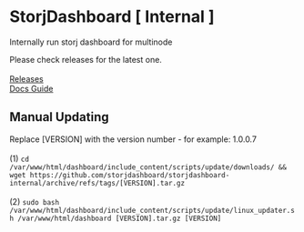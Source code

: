# StorjDashboard [ Internal ]
Internally run storj dashboard for multinode

Please check releases for the latest one.<br><br>
<a href="https://github.com/storjdashboard/storjdashboard-internal/releases">Releases</a>
<br>
<a href="https://docs.storjdashboard.com/internal">Docs Guide</a>

<h2> Manual Updating </h2>
<p>Replace [VERSION] with the version number - for example: 1.0.0.7<br><br>
  (1) <code>cd /var/www/html/dashboard/include_content/scripts/update/downloads/ && wget https://github.com/storjdashboard/storjdashboard-internal/archive/refs/tags/[VERSION].tar.gz</code><br><br>
  (2) <code>sudo bash /var/www/html/dashboard/include_content/scripts/update/linux_updater.sh /var/www/html/dashboard [VERSION].tar.gz [VERSION]</code><br>
</p>
